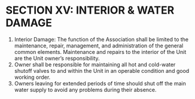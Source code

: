 # SECTION XV: INTERIOR & WATER DAMAGE
  1. Interior Damage: The function of the Association shall be limited to the maintenance, repair, management, and administration of the general common elements. Maintenance and repairs to the interior of the Unit are the Unit owner’s responsibility.
  1. Owner shall be responsible for maintaining all hot and cold-water shutoff valves to and within the Unit in an operable condition and good working order.
  1. Owners leaving for extended periods of time should shut off the main water supply to avoid any problems during their absence.